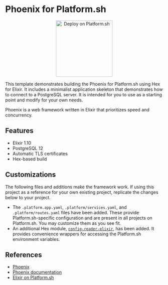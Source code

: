 # Phoenix for Platform.sh

<p align="center">
<a href="https://console.platform.sh/projects/create-project?template=https://raw.githubusercontent.com/platformsh/template-builder/master/templates/phoenix_elixir/.platform.template.yaml&utm_content=phoenix_elixir&utm_source=github&utm_medium=button&utm_campaign=deploy_on_platform">
    <img src="https://platform.sh/images/deploy/lg-blue.svg" alt="Deploy on Platform.sh" width="180px" />
</a>
</p>

This template demonstrates building the Phoenix for Platform.sh using Hex for Elixir. It includes a minimalist application skeleton that demonstrates how to connect to a PostgreSQL server. It is intended for you to use as a starting point and modify for your own needs.

Phoenix is a web framework written in Elixir that prioritizes speed and concurrency.

## Features

* Elixir 1.10
* PostgreSQL 12
* Automatic TLS certificates
* Hex-based build

## Customizations

The following files and additions make the framework work.  If using this project as a reference for your own existing project, replicate the changes below to your project.

* The `.platform.app.yaml`, `.platform/services.yaml`, and `.platform/routes.yaml` files have been added.  These provide Platform.sh-specific configuration and are present in all projects on Platform.sh.  You may customize them as you see fit.
* An additional Hex module, [`config-reader-elixir`](https://github.com/platformsh/config-reader-elixir), has been added. It provides convenience wrappers for accessing the Platform.sh environment variables.

## References

* [Phoenix](https://www.phoenixframework.org/)
* [Phoenix documentation](https://hexdocs.pm/phoenix)
* [Elixir on Platform.sh](https://docs.platform.sh/languages/elixir.html)
